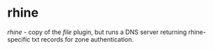 # rhine

*rhine* - copy of the *file* plugin, but runs a DNS server returning rhine-specific txt records for zone authentication.

